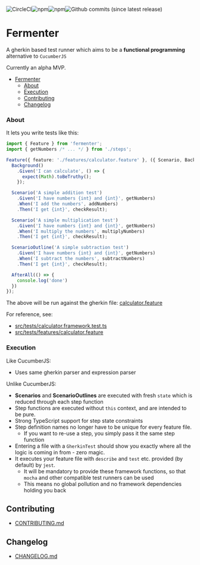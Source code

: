 ![CircleCI](https://img.shields.io/circleci/project/github/nfour/fermenter.svg?style=flat-square)![npm](https://img.shields.io/npm/v/fermenter.svg?style=flat-square)![npm](https://img.shields.io/npm/dt/fermenter.svg?style=flat-square)![Github commits (since latest release)](https://img.shields.io/github/commits-since/nfour/fermented/latest.svg?style=flat-square)

# Fermenter

A gherkin based test runner which aims to be a **functional programming** alternative to `CucumberJS`

Currently an alpha MVP.

- [Fermenter](#fermenter)
    - [About](#about)
    - [Execution](#execution)
  - [Contributing](#contributing)
  - [Changelog](#changelog)

### About

It lets you write tests like this:

```ts
import { Feature } from 'fermenter';
import { getNumbers /* ... */ } from './steps';

Feature({ feature: './features/calculator.feature' }, ({ Scenario, Background, ScenarioOutline, AfterAll }) => {
  Background()
    .Given('I can calculate', () => {
      expect(Math).toBeTruthy();
    });

  Scenario('A simple addition test')
    .Given('I have numbers {int} and {int}', getNumbers)
    .When('I add the numbers', addNumbers)
    .Then('I get {int}', checkResult);

  Scenario('A simple multiplication test')
    .Given('I have numbers {int} and {int}', getNumbers)
    .When('I multiply the numbers', multiplyNumbers)
    .Then('I get {int}', checkResult);

  ScenarioOutline('A simple subtraction test')
    .Given('I have numbers {int} and {int}', getNumbers)
    .When('I subtract the numbers', subtractNumbers)
    .Then('I get {int}', checkResult);

  AfterAll(() => {
    console.log('done')
  })
});
```

The above will be run against the gherkin file: [calculator.feature](src/tests/features/calculator.feature)

For reference, see:
- [src/tests/calculator.framework.test.ts](src/tests/calculator.framework.test.ts)
- [src/tests/features/calculator.feature](src/tests/features/calculator.feature)

### Execution

Like CucumberJS:
- Uses same gherkin parser and expression parser

Unlike CucumberJS:
- **Scenarios** and **ScenarioOutlines** are executed with fresh `state` which is reduced through each step function
- Step functions are executed without `this` context, and are intended to be pure.
- Strong TypeScript support for step state constraints
- Step definition names no longer have to be unique for every feature file.
  - If you want to re-use a step, you simply pass it the same step function
- Entering a file with a `GherkinTest` should show you exactly where all the logic is coming in from - zero magic.
- It executes your feature file with `describe` and `test` etc. provided (by default) by `jest`.
  - It will be mandatory to provide these framework functions, so that `mocha` and other compatible test runners can be used
  - This means no global pollution and no framework dependencies holding you back

## Contributing

- [CONTRIBUTING.md](./CONTRIBUTING.md)

## Changelog

- [CHANGELOG.md](./CHANGELOG.md)
